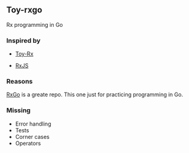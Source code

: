 ## Toy-rxgo

Rx programming in Go

### Inspired by

- [Toy-Rx](https://github.com/staltz/toy-rx)

- [RxJS](https://github.com/ReactiveX/rxjs)

### Reasons

[RxGo](https://github.com/ReactiveX/RxGo) is a greate repo. This one just for practicing programming in Go.

### Missing

- Error handling
- Tests
- Corner cases
- Operators
